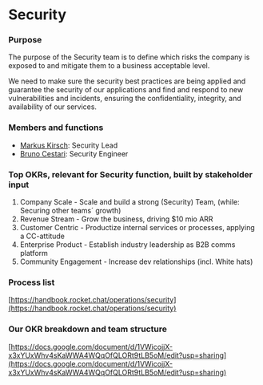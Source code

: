 # Security

### Purpose

The purpose of the Security team is to define which risks the company is exposed to and mitigate them to a business acceptable level.

We need to make sure the security best practices are being applied and guarantee the security of our applications and find and respond to new vulnerabilities and incidents, ensuring the confidentiality, integrity, and availability of our services.

### Members and functions

* [Markus Kirsch](https://open.rocket.chat/direct/markus.kirsch): Security Lead
* [Bruno Cestari](https://open.rocket.chat/direct/bruno.cestari): Security Engineer

### Top OKRs, relevant for Security function, built by stakeholder input

1. Company Scale - Scale and build a strong \(Security\) Team, \(while: Securing other teams´ growth\)
2. Revenue Stream - Grow the business, driving $10 mio ARR
3. Customer Centric - Productize internal services or processes, applying a CC-attitude
4. Enterprise Product - Establish industry leadership as B2B comms platform
5. Community Engagement - Increase dev relationships \(incl. White hats\)

### Process list

[https://handbook.rocket.chat/operations/security](https://handbook.rocket.chat/operations/security)  


### Our OKR breakdown and team structure

[https://docs.google.com/document/d/1VWicojjX-x3xYUxWhv4sKaWWA4WQqOfQLORt9tLB5oM/edit?usp=sharing](https://docs.google.com/document/d/1VWicojjX-x3xYUxWhv4sKaWWA4WQqOfQLORt9tLB5oM/edit?usp=sharing)  


